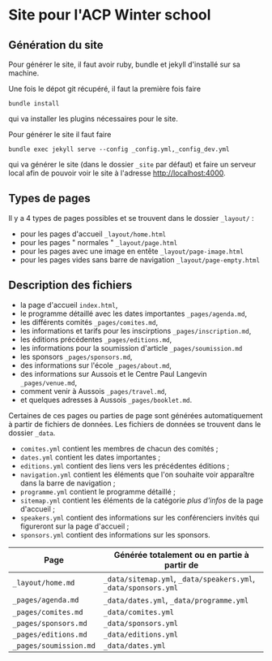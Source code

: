 # Site pour l'ACP Winter school

## Génération du site

Pour générer le site, il faut avoir ruby, bundle et jekyll d'installé sur sa machine.

Une fois le dépot git récupéré, il faut la première fois faire
```
bundle install
```

qui va installer les plugins nécessaires pour le site.

Pour générer le site il faut faire
```
bundle exec jekyll serve --config _config.yml,_config_dev.yml
```

qui va générer le site (dans le dossier `_site` par défaut) et faire un serveur local afin de pouvoir voir le site à l'adresse [http://localhost:4000](http://localhost:4000).

## Types de pages

Il y a 4 types de pages possibles et se trouvent dans le dossier `_layout/` :

- pour les pages d'accueil `_layout/home.html`
- pour les pages " normales " `_layout/page.html`
- pour les pages avec une image en entête `_layout/page-image.html`
- pour les pages vides sans barre de navigation `_layout/page-empty.html`

## Description des fichiers

- la page d'accueil `index.html`,
- le programme détaillé avec les dates importantes `_pages/agenda.md`,
- les différents comités `_pages/comites.md`,
- les informations et tarifs pour les inscirptions `_pages/inscription.md`,
- les éditions précédentes `_pages/editions.md`,
- les informations pour la soumission d'article `_pages/soumission.md`
- les sponsors `_pages/sponsors.md`,
- des informations sur l'école `_pages/about.md`,
- des informations sur Aussois et le Centre Paul Langevin `_pages/venue.md`,
- comment venir à Aussois `_pages/travel.md`,
- et quelques adresses à Aussois `_pages/booklet.md`.

Certaines de ces pages ou parties de page sont générées automatiquement à partir de fichiers de données.
Les fichiers de données se trouvent dans le dossier `_data`.

- `comites.yml` contient les membres de chacun des comités ;
- `dates.yml` contient les dates importantes ;
- `editions.yml` contient des liens vers les précédentes éditions ;
- `navigation.yml` contient les éléments que l'on souhaite voir apparaître dans la barre de navigation ;
- `programme.yml` contient le programme détaillé ;
- `sitemap.yml` contient les éléments de la catégorie _plus d'infos_ de la page d'accueil ;
- `speakers.yml` contient des informations sur les conférenciers invités qui figureront sur la page d'accueil ;
- `sponsors.yml` contient des informations sur les sponsors.

| Page                        | Générée totalement ou en partie à partir de                     |
|-----------------------------|-----------------------------------------------------------------|
| `_layout/home.md`           | `_data/sitemap.yml`, `_data/speakers.yml`, `_data/sponsors.yml` |
| `_pages/agenda.md`          | `_data/dates.yml`, `_data/programme.yml`                        |
| `_pages/comites.md`         | `_data/comites.yml`                                             |
| `_pages/sponsors.md`        | `_data/sponsors.yml`                                            |
| `_pages/editions.md`        | `_data/editions.yml`                                            |
| `_pages/soumission.md`      | `_data/dates.yml`                                               |
